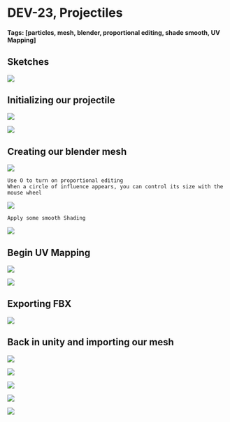 # DEV-23, Projectiles
#### Tags: [particles, mesh, blender, proportional editing, shade smooth, UV Mapping]

## Sketches

![](../images/DEV-23/DEV-23-A.png)

## Initializing our projectile

![](../images/DEV-23/DEV-23-B.png)

![](../images/DEV-23/DEV-23-C.png)

## Creating our blender mesh

![](../images/DEV-23/DEV-23-D.png)

    Use O to turn on proportional editing
    When a circle of influence appears, you can control its size with the mouse wheel

![](../images/DEV-23/DEV-23-E.png)

    Apply some smooth Shading

![](../images/DEV-23/DEV-23-F.png)

## Begin UV Mapping

![](../images/DEV-23/DEV-23-G.png)

![](../images/DEV-23/DEV-23-H.png)

## Exporting FBX

![](../images/DEV-23/DEV-23-I.png)


## Back in unity and importing our mesh

![](../images/DEV-23/DEV-23-J.png)

![](../images/DEV-23/DEV-23-K.png)

![](../images/DEV-23/DEV-23-L.png)

![](../images/DEV-23/DEV-23-M.png)

![](../images/DEV-23/DEV-23-N.png)